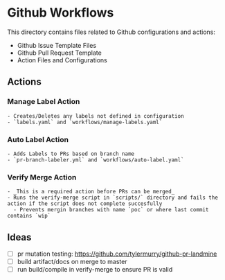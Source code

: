 # Github Workflows 

This directory contains files related to Github configurations and actions:
 
  - Github Issue Template Files
  - Github Pull Request Template
  - Action Files and Configurations

## Actions

  ### Manage Label Action

    - Creates/Deletes any labels not defined in configuration
    - `labels.yaml` and `workflows/manage-labels.yaml`

  ### Auto Label Action

    - Adds Labels to PRs based on branch name
    - `pr-branch-labeler.yml` and `workflows/auto-label.yaml`

  ### Verify Merge Action

    - _This is a required action before PRs can be merged_
    - Runs the verify-merge script in `scripts/` directory and fails the action if the script does not complete succesfully
      - Prevents mergin branches with name `poc` or where last commit contains `wip` 


## Ideas
  - [ ] pr mutation testing: https://github.com/tylermurry/github-pr-landmine
  - [ ] build artifact/docs on merge to master
  - [ ] run build/compile in verify-merge to ensure PR is valid
